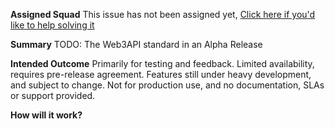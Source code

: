 **Assigned Squad**
This issue has not been assigned yet, [Click here  if you'd like to help solving it](https://github/Web3-API/dao/contribute.md)


**Summary**
TODO: The Web3API standard in an Alpha Release

**Intended Outcome**
Primarily for testing and feedback. Limited availability, requires pre-release agreement. Features still under heavy development, and subject to change. Not for production use, and no documentation, SLAs or support provided.

**How will it work?**